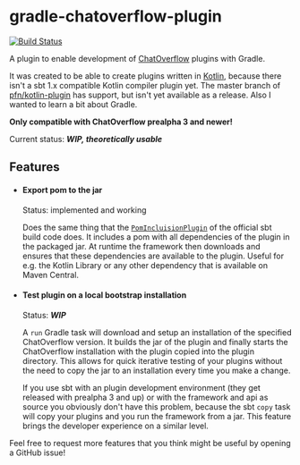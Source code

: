 # gradle-chatoverflow-plugin

[![Build Status](https://travis-ci.com/daniel0611/gradle-chatoverflow-plugin.svg?branch=master)](https://travis-ci.com/daniel0611/gradle-chatoverflow-plugin)

A plugin to enable development of [ChatOverflow](https://github.com/codeoverflow-org/chatoverflow) plugins with Gradle.

It was created to be able to create plugins written in [Kotlin](https://kotlinlang.org), because there isn't a sbt 1.x compatible Kotlin compiler plugin yet. The master branch of [pfn/kotlin-plugin](https://github.com/pfn/kotlin-plugin) has support, but isn't yet available as a release. Also I wanted to learn a bit about Gradle.

**Only compatible with ChatOverflow prealpha 3 and newer!**

Current status: ***WIP, theoretically usable*** 

## Features

* #### Export pom to the jar

  Status: implemented and working
  
  Does the same thing that the [`PomIncluisionPlugin`](https://github.com/codeoverflow-org/chatoverflow/blob/eaef935387c032eb0d2d226e73f2671cb08655c6/build/src/main/scala/org/codeoverflow/chatoverflow/build/PomInclusionPlugin.scala) of the official sbt build code does. It includes a pom with all dependencies of the plugin in the packaged jar. At runtime the framework then downloads and ensures that these dependencies are available to the plugin. Useful for e.g. the Kotlin Library or any other dependency that is available on Maven Central.

* #### Test plugin on a local bootstrap installation

  Status: ***WIP***

  A `run` Gradle task will download and setup an installation of the specified ChatOverflow version. It builds the jar of the plugin and finally starts the ChatOverflow installation with the plugin copied into the plugin directory. This allows for quick iterative testing of your plugins without the need to copy the jar to an installation every time you make a change. 

  If you use sbt with an plugin development environment (they get released with prealpha 3 and up) or with the framework and api as source you obviously don't have this problem, because the sbt `copy` task will copy your plugins and you run the framework from a jar. This feature brings the developer experience on a similar level.

  

Feel free to request more features that you think might be useful by opening a GitHub issue!
